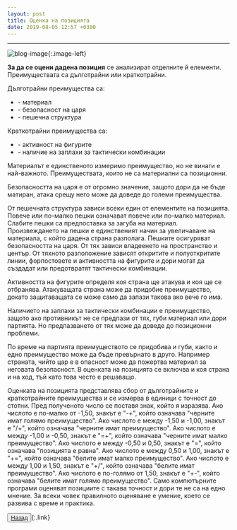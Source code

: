 ```yaml
---
layout: post
title: Оценка на позицията
date: 2019-08-05 12:57 +0300
---
```


---
![blog-image]({{site.baseurl}}/images/blog-10.jpg){:.image-left}

<p><b>За да се оцени дадена позиция</b> се анализират отделните й елементи. Преимуществата са дълготрайни или краткотрайни.</p>
<p>Дълготрайни преимущества са:</p>
<ul>
	<li>- материал</li>
	<li>- безопасност на царя</li>
	<li>- пешечна структура</li>
    </ul>
<p>Краткотрайни преимущества са:</p>
<ul>
	<li>- активност на фигурите</li>
	<li>- наличие на заплахи за тактически комбинации</li>
</ul>
<p>Материалът е единственото измеримо преимущество, но не винаги е най-важното. Преимуществата, които не са материални са позиционни.</p>
<p>Безопасността на царя е от огромно значение, защото дори да не бъде матиран, атака срещу него може да доведе до големи преимущества.</p>
<p>От пешечната структура зависи всеки един от елементите на позицията. Повече или по-малко пешки означават повече или по-малко материал. Слабите пешки са предпоставка за загуба на материал. Произвеждането на пешки е единственият начин за увеличаване на материала, с който дадена страна разполага. Пешките осигуряват безопасността на царя. От тях зависи владеенето на пространство и център. От тяхното разположение зависят откритите и полуоткритите линии, форпостовете и активността на фигурите и дори могат да създадат или предотвратят тактически комбинации.</p>
<p>Активността на фигурите определя коя страна ще атакува и коя ще се отбранява. Атакуващата страна може да придобие преимущество, докато защитаващата се може само да запази такова ако вече го има.</p>
<p>Наличието на заплахи за тактически комбинации е преимущество, защото ако противникът не се предпази от тях, губи материал или дори партията. Но предпазването от тях може да доведе до позиционни проблеми.</p>
<p>По време на партията преимуществото се придобива и губи, както и едно преимущество може да бъде превърнато в друго. Например страната, чийто цар е в опасност може да пожертва материал за неговата безопасност. В оценката на позицията се включва и коя страна и на ход, тъй като това често е решаващо.</p>
<p>Оценката на позицията представлява сбор от дълготрайните и краткотрайните преимущества и се измерва в единици с точност до стотни. Пред полученото число се поставя знак, който я изразява. Ако числото е по-малко от -1,50, знакът е "-+", който означава "черните имат голямо преимущество". Ако числото е между -1,50 и -1,00, знакът е "/+", който означава "черните имат преимущество". Ако числото е между -1,00 и -0,50, знакът е "=+", който означава "черните имат малко преимущество". Ако числото е между -0,50 и 0,50, знакът е "=", който означава "позицията е равна". Ако числото е между 0,50 и 1,00, знакът е "+=", който означава "белите имат малко преимущество". Ако числото е между 1,00 и 1,50, знакът е "+/", който означава "белите имат преимущество". Ако числото е по-голямо от 1,50, знакът е "+-", който означава "белите имат голямо преимущество". Само компютърните програми оценяват позициите с такава точност и дори те не са на едно мнение. За всеки човек правилното оценяване е умение, което се развива с време и практика.</p>

<button><a href="{{site.baseurl}}/blog/">Назад</a></button>{:.link}

